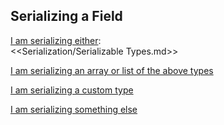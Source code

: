 ## Serializing a Field

[I am serializing either](../Serialization%203/Serializing%20Simple%20Types.md):  
<<Serialization/Serializable Types.md>>

[I am serializing an array or list of the above types](../Serialization%203/Serializing%20Simple%20Types%20in%20Simple%20Collections.md)

[I am serializing a custom type](../Serialization%203/Serializing%20Custom%20Types.md)

[I am serializing something else](../Serialization%203/Serializing%20Other.md)